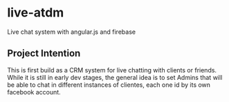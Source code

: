 live-atdm
=========

Live chat system with angular.js and firebase

Project Intention
-----------------
This is first build as a CRM system for live chatting with clients or friends.
While it is still in early dev stages, the general idea is to set Admins that will be able to chat in different instances of clientes, each one id by its own facebook account.
